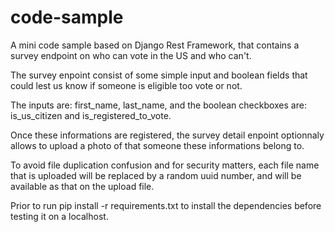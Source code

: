 # code-sample
A mini code sample based on Django Rest Framework, that contains a survey endpoint on who can vote in the US and who can't.

The survey enpoint consist of some simple input and boolean fields that could lest us know if someone is eligible too vote or not. 

The inputs are: first_name, last_name, and the boolean checkboxes are: is_us_citizen and is_registered_to_vote.

Once these informations are registered, the survey detail enpoint optionnaly allows to upload a photo of that someone these informations belong to.

To avoid file duplication confusion and for security matters, each file name that is uploaded will be replaced by a random uuid number, and will be available as that on the upload file.

Prior to run pip install -r requirements.txt to install the dependencies before testing it on a localhost.
